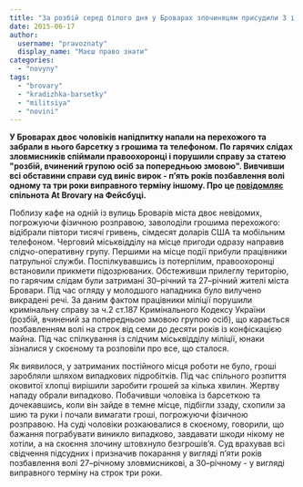```yaml
---
title: "За розбій серед білого дня у Броварах злочиняцям присудили 3 і 5 років"
date: 2015-06-17
author: 
  username: "pravoznaty"
  display_name: "Маєш право знати"
categories: 
  - "novyny"
tags: 
  - "brovary"
  - "kradizhka-barsetky"
  - "militsiya"
  - "novini"
---
```


**У Броварах двоє чоловіків напідпитку напали на перехожого та забрали в нього барсетку з грошима та телефоном. По гарячих слідах зловмисників спіймали правоохоронці і порушили справу за статею "розбій, вчинений групою осіб за попередньою змовою". Вивчивши всі обставини справи суд виніс вирок - п’ять років позбавлення волі одному та три роки виправного терміну іншому. Про це [повідомляє](https://www.facebook.com/photo.php?fbid=1455135608135732&set=a.1377080602607900.1073741829.100009179194249&type=1&theater) спільнота At Brovary на Фейсбуці.**

Поблизу кафе на одній із вулиць Броварів міста двоє невідомих, погрожуючи фізичною розправою, заволоділи грошима перехожого: відібрали півтори тисячі гривень, сімдесят доларів США та мобільним телефоном. Черговий міськвідділу на місце пригоди одразу направив слідчо-оперативну групу. Першими на місце події прибули працівники патрульної служби. Поспілкувавшись із потерпілим, правоохоронці встановили прикмети підозрюваних. Обстеживши прилеглу територію, по гарячим слідам були затримані 30–річний та 27–річний жителі міста Бровари. Під час огляду у молодшого нападника було вилучено викрадені речі. За даним фактом працівники міліції порушили кримінальну справу за ч.2 ст.187 Кримінального Кодексу України (розбій, вчинений за попередньою змовою групою осіб), що карається позбавленням волі на строк від семи до десяти років із конфіскацією майна. Під час спілкування із слідчим міськвідділу міліції, юнаки зізналися у скоєному та розповіли про все, що сталося.

Як виявилося, у затриманих постійного місця роботи не було, гроші заробляли шляхом випадкових підробітків. Під час спільного розпиття оковитої хлопці вирішили заробити грошей за кілька хвилин. Жертву нападу обрали випадково. Побачивши чоловіка із барсеткою та дочекавшись, коли він зайде в темне місце, підбігли ззаду, схопили за шию та руки і почали вимагати гроші, погрожуючи фізичною розправою. На суді чоловіки розкаювалися в скоєному, говорили, що бажання пограбувати виникло випадково, завдавати шкоди нікому не хотіли, а на скоєння злочину штовхнуло безгрошів’я. Суд врахував всі свідчення підсудних і призначив покарання у вигляді п’яти років позбавлення волі 27–річному зловмисникові, а 30–річному - у вигляді виправного терміну на строк три роки.
